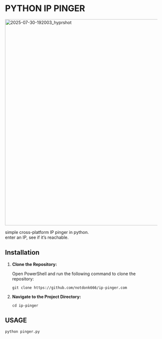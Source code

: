 # PYTHON IP PINGER

<img width="1340" height="681" alt="2025-07-30-192003_hyprshot" src="https://github.com/user-attachments/assets/0b039cd8-a840-4065-a6d4-bb8bd5830df7" />



simple cross-platform IP pinger in python.  
enter an IP, see if it’s reachable.

## Installation

1. **Clone the Repository:**

   Open PowerShell and run the following command to clone the repository:

   ```
   git clone https://github.com/notdonk666/ip-pinger.com
   ```

2. **Navigate to the Project Directory:**

    ```
    cd ip-pinger
    ```

## USAGE
```
python pinger.py
```
